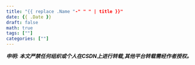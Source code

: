 ```yaml
---
title: "{{ replace .Name "-" " " | title }}"
date: {{ .Date }}
draft: false
math: true
tags: [""]
categories: [""]
---
```

***申明: 本文严禁任何组织或个人在CSDN上进行转载,其他平台转载需经作者授权。***

